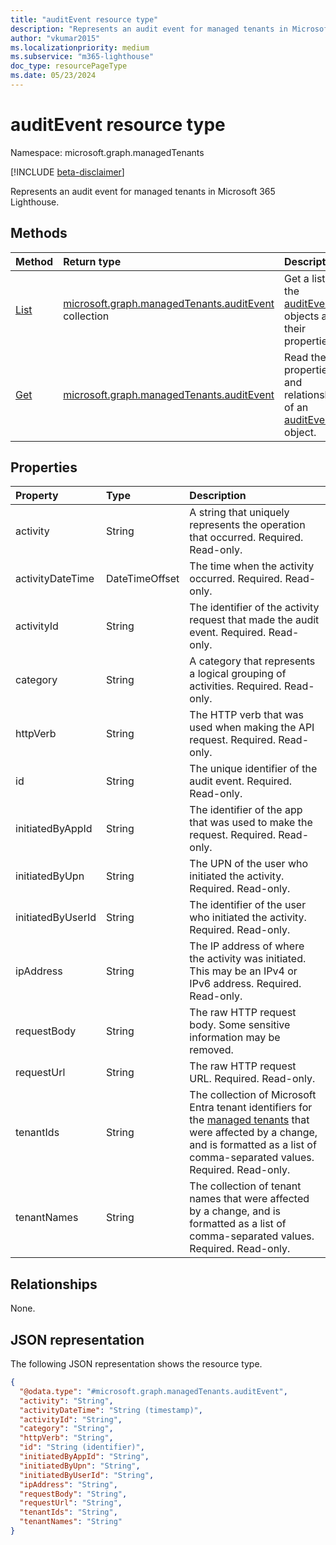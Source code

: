 ```yaml
---
title: "auditEvent resource type"
description: "Represents an audit event for managed tenants in Microsoft 365 Lighthouse."
author: "vkumar2015"
ms.localizationpriority: medium
ms.subservice: "m365-lighthouse"
doc_type: resourcePageType
ms.date: 05/23/2024
---
```


# auditEvent resource type

Namespace: microsoft.graph.managedTenants

[!INCLUDE [beta-disclaimer](../../includes/beta-disclaimer.md)]

Represents an audit event for managed tenants in Microsoft 365 Lighthouse.

## Methods
|Method|Return type|Description|
|:---|:---|:---|
|[List](../api/managedtenants-managedtenant-list-auditevents.md)|[microsoft.graph.managedTenants.auditEvent](../resources/managedtenants-auditevent.md) collection|Get a list of the [auditEvent](../resources/managedtenants-auditevent.md) objects and their properties.|
|[Get](../api/managedtenants-auditevent-get.md)|[microsoft.graph.managedTenants.auditEvent](../resources/managedtenants-auditevent.md)|Read the properties and relationships of an [auditEvent](../resources/managedtenants-auditevent.md) object.|

## Properties
|Property|Type|Description|
|:---|:---|:---|
|activity|String|A string that uniquely represents the operation that occurred. Required. Read-only.|
|activityDateTime|DateTimeOffset|The time when the activity occurred. Required. Read-only.|
|activityId|String|The identifier of the activity request that made the audit event. Required. Read-only.|
|category|String|A category that represents a logical grouping of activities. Required. Read-only.|
|httpVerb|String|The HTTP verb that was used when making the API request. Required. Read-only.|
|id|String|The unique identifier of the audit event. Required. Read-only.|
|initiatedByAppId|String|The identifier of the app that was used to make the request. Required. Read-only.|
|initiatedByUpn|String|The UPN of the user who initiated the activity. Required. Read-only.|
|initiatedByUserId|String|The identifier of the user who initiated the activity. Required. Read-only.|
|ipAddress|String|The IP address of where the activity was initiated. This may be an IPv4 or IPv6 address. Required. Read-only.|
|requestBody|String|The raw HTTP request body. Some sensitive information may be removed.|
|requestUrl|String|The raw HTTP request URL. Required. Read-only.|
|tenantIds|String|The collection of Microsoft Entra tenant identifiers for the [managed tenants](../resources/managedtenants-tenant.md) that were affected by a change, and is formatted as a list of comma-separated values. Required. Read-only.|
|tenantNames|String|The collection of tenant names that were affected by a change, and is formatted as a list of comma-separated values. Required. Read-only.|

## Relationships
None.

## JSON representation
The following JSON representation shows the resource type.
<!-- {
  "blockType": "resource",
  "keyProperty": "id",
  "@odata.type": "microsoft.graph.managedTenants.auditEvent",
  "openType": true
}
-->
``` json
{
  "@odata.type": "#microsoft.graph.managedTenants.auditEvent",
  "activity": "String",
  "activityDateTime": "String (timestamp)",
  "activityId": "String",
  "category": "String",
  "httpVerb": "String",
  "id": "String (identifier)",
  "initiatedByAppId": "String",
  "initiatedByUpn": "String",
  "initiatedByUserId": "String",
  "ipAddress": "String",
  "requestBody": "String",
  "requestUrl": "String",
  "tenantIds": "String",
  "tenantNames": "String"
}
```
